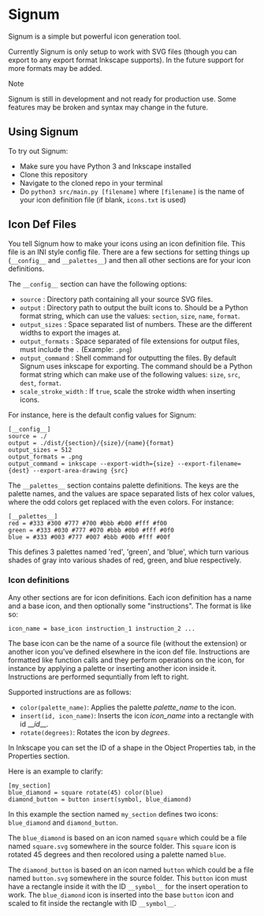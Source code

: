 # Signum

Signum is a simple but powerful icon generation tool.

Currently Signum is only setup to work with SVG files (though you can export to any export format Inkscape supports).
In the future support for more formats may be added.

> [!NOTE]
> Signum is still in development and not ready for production use. Some features may be broken and syntax may change in the future.

## Using Signum

To try out Signum:
 - Make sure you have Python 3 and Inkscape installed
 - Clone this repository
 - Navigate to the cloned repo in your terminal
 - Do `python3 src/main.py [filename]` where `[filename]` is the name of your icon definition file (if blank, `icons.txt` is used)

## Icon Def Files

You tell Signum how to make your icons using an icon definition file.
This file is an INI style config file.
There are a few sections for setting things up (`__config__` and `__palettes__`) and then all other sections are for your icon definitions.

The `__config__` section can have the following options:

- `source` : Directory path containing all your source SVG files.
- `output` : Directory path to output the built icons to. Should be a Python format string, which can use the values: `section`, `size`, `name`, `format`.
- `output_sizes` : Space separated list of numbers. These are the different widths to export the images at.
- `output_formats` : Space separated of file extensions for output files, must include the `.` (Example: `.png`)
- `output_command` : Shell command for outputting the files. By default Signum uses inkscape for exporting. The command should be a Python format string which can make use of the following values: `size`, `src`, `dest`, `format`.
- `scale_stroke_width` : If `true`, scale the stroke width when inserting icons.

For instance, here is the default config values for Signum:

```
[__config__]
source = ./
output = ./dist/{section}/{size}/{name}{format}
output_sizes = 512
output_formats = .png
output_command = inkscape --export-width={size} --export-filename={dest} --export-area-drawing {src}
```

The `__palettes__` section contains palette definitions.
The keys are the palette names, and the values are space separated lists of hex color values, where the odd colors get replaced with the even colors.
For instance:

```
[__palettes__]
red = #333 #300 #777 #700 #bbb #b00 #fff #f00
green = #333 #030 #777 #070 #bbb #0b0 #fff #0f0
blue = #333 #003 #777 #007 #bbb #00b #fff #00f
```

This defines 3 palettes named 'red', 'green', and 'blue', which turn various shades of gray into various shades of red, green, and blue respectively.

### Icon definitions

Any other sections are for icon definitions. Each icon definition has a name and a base icon, and then optionally some "instructions".
The format is like so:

`icon_name = base_icon instruction_1 instruction_2 ...`

The base icon can be the name of a source file (without the extension) or another icon you've defined elsewhere in the icon def file.
Instructions are formatted like function calls and they perform operations on the icon, for instance by applying a palette or inserting another icon inside it.
Instructions are performed sequntially from left to right.

Supported instructions are as follows:

- `color(palette_name)`: Applies the palette *palette_name* to the icon.
- `insert(id, icon_name)`: Inserts the icon *icon_name* into a rectangle with id \_\_*id*\_\_.
- `rotate(degrees)`: Rotates the icon by *degrees*.

In Inkscape you can set the ID of a shape in the Object Properties tab, in the Properties section.

Here is an example to clarify:

```
[my_section]
blue_diamond = square rotate(45) color(blue)
diamond_button = button insert(symbol, blue_diamond)
```

In this example the section named `my_section` defines two icons: `blue_diamond` and `diamond_button`.

The `blue_diamond` is based on an icon named `square` which could be a file named `square.svg` somewhere in the source folder.
This `square` icon is rotated 45 degrees and then recolored using a palette named `blue`.

The `diamond_button` is based on an icon named `button` which could be a file named `button.svg` somewhere in the source folder.
This `button` icon must have a rectangle inside it with the ID `__symbol__` for the insert operation to work.
The `blue_diamond` icon is inserted into the base `button` icon and scaled to fit inside the rectangle with ID `__symbol__`.
